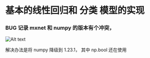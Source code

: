 # 基本的线性回归和 分类 模型的实现

### BUG 记录 mxnet 和 numpy 的版本有个冲突，

![Alt text](image.png)

解决办法是将 numpy 降级到 1.23.1， 其中 np.bool 还在使用
